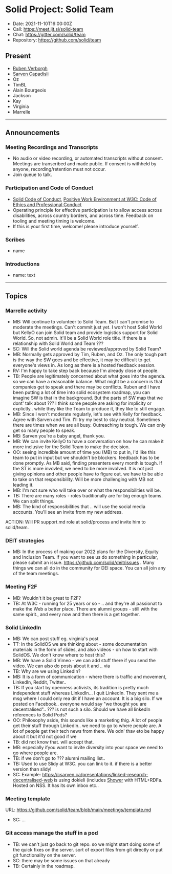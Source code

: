 # Solid Project: Solid Team

* Date: 2021-11-10T16:00:00Z
* Call: https://meet.jit.si/solid-team
* Chat: https://gitter.com/solid/team
* Repository: https://github.com/solid/team


## Present
* [Ruben Verborgh](https://ruben.verborgh.org/profile/#me)
* [Sarven Capadisli](https://csarven.ca/#i)
* Oz
* TimBL
* Alain Bourgeois
* Jackson
* Kay
* Virginia
* Marrelle


---

## Announcements

### Meeting Recordings and Transcripts
* No audio or video recording, or automated transcripts without consent. Meetings are transcribed and made public. If consent is withheld by anyone, recording/retention must not occur.
* Join queue to talk.


### Participation and Code of Conduct
* [Solid Code of Conduct](https://github.com/solid/process/blob/main/code-of-conduct.md), [Positive Work Environment at W3C: Code of Ethics and Professional Conduct](https://www.w3.org/Consortium/cepc/)
* Operating principle for effective participation is to allow access across disabilities, across country borders, and across time. Feedback on tooling and meeting timing is welcome.
* If this is your first time, welcome! please introduce yourself.


### Scribes
* name


### Introductions
* name: text

---

## Topics


### Marrelle activity

* MB: Will continue to volunteer to Solid Team. But I can't promise to moderate the meetings. Can't commit just yet. I won't host Solid World but KellyO can join Solid team and provide logistics support for Solid World. So, not admin. It'll be a Solid World role title. If there is a relationship with Solid World and Team ???
* SC: Will the Solid world agenda be reviewed/approved by Solid Team?
* MB: Normally gets approved by Tim, Ruben, and Oz. The only tough part is the way the SW goes and be effective, it may be difficult to get everyone's views in. As long as there is a hosted feedback session.
* RV: I'm happy to take step back because I'm already close ot people.
* TB: People are legitimately concerned about what goes into the agenda. so we can have a reasonable balance. What might be a concern is that companies get to speak and there may be conflicts. Ruben and I have been putting a lot of time into solid ecosystem roadmap, you can imagine SW is that in the background. But the parts of SW map that we dont' talk about ??? I think some people are asking for implicity or explictly.. while they like the Team to produce it, they like to still engage.
* MB: Since I won't moderate regularly, let's see with Kelly for feedback. Agree with Sarven and Tim. I'll try my best to stay neutral. Sometimes there are times when we are all busy. Outreaching is tough. We can only get so many people to speak.
* MB: Sarven you're a baby angel, thank you.
* MB: We can invite KellyO to have a conversation on how he can make it more inclusive for the Solid Team to make the decision.
* OO: seeing incredible amount of time you (MB) to put in, I'd like this team to put in input but we shouldn't be blockers. feedback has to be done promptly. As MB said, finding presenters every month is tough. If the ST is more invovled, we need to be more involved. It is not just giving opinions and other people have to figure out. we have to be able to take on that responsibility. Will be more challenging with MB not leading it.
* MB: I'm not sure who will take over or what the responsibilities will be.
* TB: There are many roles - roles traditionally are for big enough teams. We can split things.
* MB: The kind of responsibilities that .. will use the social media accounts. You'll see an invite from my new address.

ACTION: Will PR support.md role at solid/process and invite him to solid/team.


### DEIT strategies
* MB: In the process of making our 2022 plans for the Diversity, Equity and Inclusion Team. If you want to see us do something in particular, please submit an issue. https://github.com/solid/deit/issues . Many things we can all do in the community for DEI space. You can all join any of the team meetings.


### Meeting F2F
* MB: Wouldn't it be great to F2F?
* TB: At W3C - running for 25 years or so - .. and they're all passionat to make the Web a better place. There are alumni groups - still with the same spirit., and every now and then there is a get together.


### Solid LinkedIn
* MB: We can post stuff eg. virginia's post
* TT: In the SolidOS we are thinking about - some documentation materials in the form of slides, and also videos - on how to start with SolidOS. We don't know where to host this?
* MB: We have a Solid Vimeo - we can add stuff there if you send the video. We can also do posts about it and .. via 
* TB: Why are we using LinkedIn?
* MB: It is a form of communication - where there is traffic and movement, LinkedIn, Reddit, Twitter..
* TB: If you start by openness activists, its tradition is pretty much independent stuff whereas LinkedIn... I quit LinkedIn. They sent me a msg where I could only rea dit if I have an account. It is a big silo. If we posted on Facebook.. everyone would say "we thought you are decentralised".. ??? is not such a silo. Should we have all linkedIn references to Solid Pods?
* OO: Philosophy aside, this sounds like a marketing thig. A lot of people get their stuff through LinkedIn.. we need to go to where people are. A lot of people get their tech news from there. We odn' thav eto be happy about it but it'd not good if we 
* TB: did not know that. will accept that.
* MB: especially ifyou want to invite diversity into your space we need to go where people are.
* TB: if we don't go to ??? alumni mailing list..
* TB: Used to use Slidy at W3C. you can link to it. if there is a better version than slidy!
* SC: Example: https://csarven.ca/presentations/linked-research-decentralised-web is using dokieli (includes [Shower](https://github.com/shower/shower) with HTML+RDFa. Hosted on NSS. It has its own inbox etc..


### Meeting template
URL: https://github.com/solid/team/blob/main/meetings/template.md

* SC: ...


### Git access manage the stuff in a pod
* TB: we can't just go back to git repo. so we might start doing some of the quick fixes on the server. sort of export files from git directly or put git functionality on the server.
* SC: there may be some issues on that already
* TB: Certainly in the roadmap.
